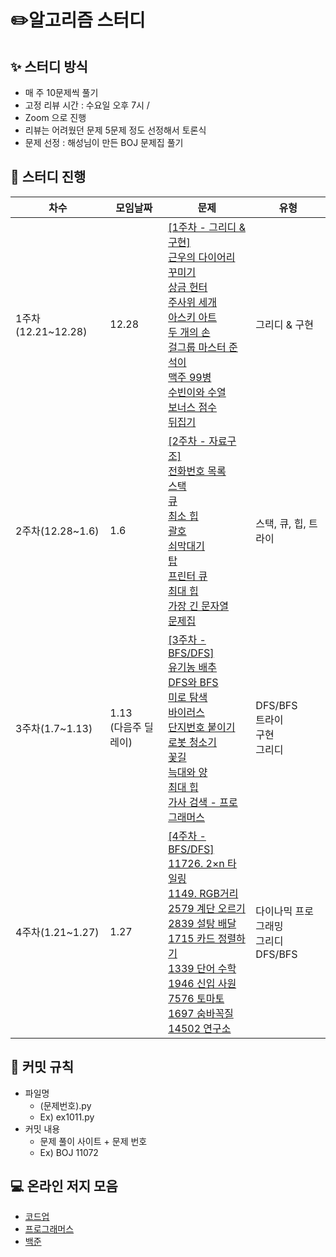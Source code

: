 # ✏️알고리즘 스터디

## ✨ 스터디 방식

* 매 주 10문제씩 풀기 
* 고정 리뷰 시간 : 수요일 오후 7시 / 
* Zoom 으로 진행
* 리뷰는 어려웠던 문제 5문제 정도 선정해서 토론식
* 문제 선정 : 해성님이 만든 BOJ 문제집 풀기  
## 📅 스터디 진행

| 차수               | 모임날짜 | 문제                                                         | 유형     |
| ------------------ | -------- | ------------------------------------------------------------ | -------- |
| 1주차(12.21~12.28) | 12.28    |[[1주차 - 그리디 & 구현]](https://www.acmicpc.net/group/workbook/view/9705/28508)<br /> [근우의 다이어리 꾸미기](https://www.acmicpc.net/problem/16676) <br/>[상금 헌터](https://www.acmicpc.net/problem/15953)<br /> [주사위 세개](https://www.acmicpc.net/problem/2480)<br/>[아스키 아트](https://www.acmicpc.net/problem/17072)<br />[두 개의 손](https://www.acmicpc.net/problem/16675)<br/>[걸그룹 마스터 준석이](https://www.acmicpc.net/problem/16165)<br />[맥주 99병](https://www.acmicpc.net/problem/17293)<br/>[수빈이와 수열](https://www.acmicpc.net/problem/10539)<br />[보너스 점수](https://www.acmicpc.net/problem/17389)<br/>[뒤집기](https://www.acmicpc.net/problem/1439)<br />| 그리디 &  구현   |
| 2주차(12.28~1.6)   | 1.6      | [[2주차 - 자료구조]](https://www.acmicpc.net/group/workbook/view/9705/28663)<br>[전화번호 목록](https://www.acmicpc.net/problem/5052)<br/>[스택](https://www.acmicpc.net/problem/10828)<br /> [큐](https://www.acmicpc.net/problem/10845)<br/>[최소 힙](https://www.acmicpc.net/problem/1927)<br />[괄호](https://www.acmicpc.net/problem/9012)<br/>[쇠막대기](https://www.acmicpc.net/problem/10799)<br />[탑](https://www.acmicpc.net/problem/2493)<br/>[프린터 큐](https://www.acmicpc.net/problem/1966)<br />[최대 힙](https://www.acmicpc.net/problem/11279)<br/>[가장 긴 문자열](https://www.acmicpc.net/problem/1439)<br />[문제집](https://www.acmicpc.net/problem/1766)                                                        | 스택, 큐, 힙, 트라이    |
| 3주차(1.7~1.13)   | 1.13<br>(다음주 딜레이)      | [[3주차 - BFS/DFS]](https://www.acmicpc.net/group/workbook/view/9705/28947)<br>[유기농 배추](https://www.acmicpc.net/problem/1012)<br/>[DFS와 BFS](https://www.acmicpc.net/problem/1260)<br /> [미로 탐색](https://www.acmicpc.net/problem/2178)<br/>[바이러스](https://www.acmicpc.net/problem/2606)<br />[단지번호 붙이기](https://www.acmicpc.net/problem/2667)<br/>[로봇 청소기](https://www.acmicpc.net/problem/14503)<br />[꽃길](https://www.acmicpc.net/problem/14620)<br/>[늑대와 양](https://www.acmicpc.net/problem/1966)<br />[최대 힙](https://www.acmicpc.net/problem/11279)<br/>[가사 검색 - 프로그래머스](https://programmers.co.kr/learn/courses/30/lessons/60060) | DFS/BFS<br> 트라이<br> 구현<br> 그리디 |
| 4주차(1.21~1.27)   | 1.27      | [[4주차 - BFS/DFS]](https://www.acmicpc.net/group/workbook/view/9705/29450)<br>[11726. 2×n 타일링](https://www.acmicpc.net/problem/11726)<br/>[1149.	 RGB거리](https://www.acmicpc.net/problem/1149)<br /> [2579 계단 오르기](https://www.acmicpc.net/problem/2579)<br/>[2839	 설탕 배달](https://www.acmicpc.net/problem/2839)<br />[1715	 카드 정렬하기](https://www.acmicpc.net/problem/1715)<br/>[1339	 단어 수학](https://www.acmicpc.net/problem/1339)<br />[1946	 신입 사원](https://www.acmicpc.net/problem/1946)<br/>[7576	 토마토](https://www.acmicpc.net/problem/7576)<br />[1697	 숨바꼭질](https://www.acmicpc.net/problem/1697)<br/>[14502	 연구소](https://www.acmicpc.net/problem/14502) | 다이나믹 프로그래밍<br> 그리디<br>DFS/BFS|



## 🙋 커밋 규칙

* 파일명
  * (문제번호).py
  * Ex) ex1011.py
* 커밋 내용
  * 문제 풀이 사이트 + 문제 번호
  * Ex) BOJ 11072 

## **💻** 온라인 저지 모음

* [코드업](https://codeup.kr/index.php)
* [프로그래머스](https://programmers.co.kr/)
* [백준](https://www.acmicpc.net/)

